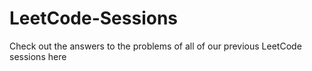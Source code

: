 # LeetCode-Sessions
Check out the answers to the problems of all of our previous LeetCode sessions here
